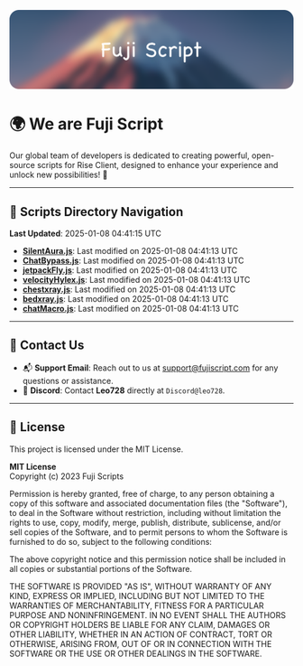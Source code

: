 ![Banner](.github/b.webp)

# 🌍 **We are Fuji Script**

Our global team of developers is dedicated to creating powerful, open-source scripts for Rise Client, designed to enhance your experience and unlock new possibilities! 🌟

---
<!-- SCRIPTS_NAVIGATION_START -->
## 📂 **Scripts Directory Navigation**

**Last Updated**: 2025-01-08 04:41:15 UTC

- **[SilentAura.js](scripts/SilentAura.js)**: Last modified on 2025-01-08 04:41:13 UTC
- **[ChatBypass.js](scripts/ChatBypass.js)**: Last modified on 2025-01-08 04:41:13 UTC
- **[jetpackFly.js](scripts/jetpackFly.js)**: Last modified on 2025-01-08 04:41:13 UTC
- **[velocityHylex.js](scripts/velocityHylex.js)**: Last modified on 2025-01-08 04:41:13 UTC
- **[chestxray.js](scripts/chestxray.js)**: Last modified on 2025-01-08 04:41:13 UTC
- **[bedxray.js](scripts/bedxray.js)**: Last modified on 2025-01-08 04:41:13 UTC
- **[chatMacro.js](scripts/chatMacro.js)**: Last modified on 2025-01-08 04:41:13 UTC

<!-- SCRIPTS_NAVIGATION_END -->

---

## 💬 **Contact Us**  
- 📬 **Support Email**: Reach out to us at [support@fujiscript.com](mailto:support@fujiscript.com) for any questions or assistance.  
- 💬 **Discord**: Contact **Leo728** directly at `Discord@leo728`.

---

## 📜 **License**

This project is licensed under the MIT License.  

**MIT License**  
Copyright (c) 2023 Fuji Scripts  

Permission is hereby granted, free of charge, to any person obtaining a copy of this software and associated documentation files (the "Software"), to deal in the Software without restriction, including without limitation the rights to use, copy, modify, merge, publish, distribute, sublicense, and/or sell copies of the Software, and to permit persons to whom the Software is furnished to do so, subject to the following conditions:  

The above copyright notice and this permission notice shall be included in all copies or substantial portions of the Software.  

THE SOFTWARE IS PROVIDED "AS IS", WITHOUT WARRANTY OF ANY KIND, EXPRESS OR IMPLIED, INCLUDING BUT NOT LIMITED TO THE WARRANTIES OF MERCHANTABILITY, FITNESS FOR A PARTICULAR PURPOSE AND NONINFRINGEMENT. IN NO EVENT SHALL THE AUTHORS OR COPYRIGHT HOLDERS BE LIABLE FOR ANY CLAIM, DAMAGES OR OTHER LIABILITY, WHETHER IN AN ACTION OF CONTRACT, TORT OR OTHERWISE, ARISING FROM, OUT OF OR IN CONNECTION WITH THE SOFTWARE OR THE USE OR OTHER DEALINGS IN THE SOFTWARE.  
